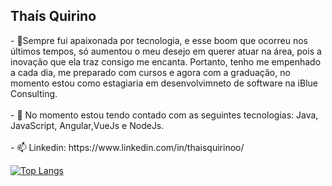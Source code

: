 <h2>Thaís Quirino</h2>
- 🔭Sempre fui apaixonada por tecnologia, e esse boom que ocorreu nos últimos tempos, só aumentou o meu desejo em querer atuar na área, pois a inovação que ela traz consigo me    encanta. Portanto, tenho me empenhado a cada dia, me preparado com cursos e agora com a graduação, no momento estou como estagiaria em desenvolvimneto de software na iBlue Consulting.<br> <br>
- 🌱 No momento estou tendo contado com as seguintes tecnologias: Java, JavaScript, Angular,VueJs e NodeJs.<br> <br>
- 📫 Linkedin: https://www.linkedin.com/in/thaisquirinoo/<br>

[![Top Langs](https://github-readme-stats.vercel.app/api/top-langs/?username=thaisquirino&layout=compact)](https://github.com/anuraghazra/github-readme-stats)
